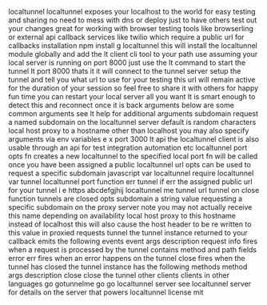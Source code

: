 localtunnel localtunnel exposes your localhost to the world for easy testing and sharing no need to mess with dns or deploy just to have others test out your changes great for working with browser testing tools like browserling or external api callback services like twilio which require a public url for callbacks installation npm install g localtunnel this will install the localtunnel module globally and add the lt client cli tool to your path use assuming your local server is running on port 8000 just use the lt command to start the tunnel lt port 8000 thats it it will connect to the tunnel server setup the tunnel and tell you what url to use for your testing this url will remain active for the duration of your session so feel free to share it with others for happy fun time you can restart your local server all you want lt is smart enough to detect this and reconnect once it is back arguments below are some common arguments see lt help for additional arguments subdomain request a named subdomain on the localtunnel server default is random characters local host proxy to a hostname other than localhost you may also specify arguments via env variables e x port 3000 lt api the localtunnel client is also usable through an api for test integration automation etc localtunnel port opts fn creates a new localtunnel to the specified local port fn will be called once you have been assigned a public localtunnel url opts can be used to request a specific subdomain javascript var localtunnel require localtunnel var tunnel localtunnel port function err tunnel if err the assigned public url for your tunnel i e https abcdefgjhij localtunnel me tunnel url tunnel on close function tunnels are closed opts subdomain a string value requesting a specific subdomain on the proxy server note you may not actually receive this name depending on availability local host proxy to this hostname instead of localhost this will also cause the host header to be re written to this value in proxied requests tunnel the tunnel instance returned to your callback emits the following events event args description request info fires when a request is processed by the tunnel contains method and path fields error err fires when an error happens on the tunnel close fires when the tunnel has closed the tunnel instance has the following methods method args description close close the tunnel other clients clients in other languages go gotunnelme go go localtunnel server see localtunnel server for details on the server that powers localtunnel license mit